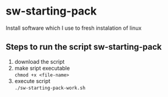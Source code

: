 # sw-starting-pack
Install software which I use to fresh instalation of linux

## Steps to run the script sw-starting-pack
1. download the script
2. make sript executable\
`chmod +x <file-name>`
3. execute script\
`./sw-starting-pack-work.sh`
